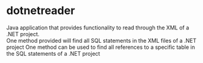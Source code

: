 # dotnetreader
Java application that provides functionality to read through the XML of a .NET project.  
One method provided will find all SQL statements in the XML files of a .NET project
One method can be used to find all references to a specific table in the SQL statements of a .NET project
